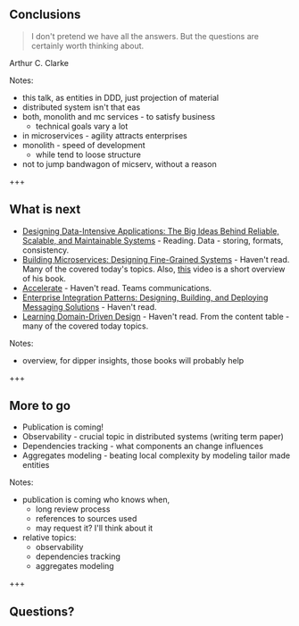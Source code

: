 ## Conclusions

>I don't pretend we have all the answers. But the questions are certainly worth thinking about.

Arthur C. Clarke

Notes:
- this talk, as entities in DDD, just projection of material
- distributed system isn't that eas 
- both, monolith and mc services - to satisfy business
  - technical goals vary a lot
- in microservices - agility attracts enterprises
- monolith - speed of development
  - while tend to loose structure
- not to jump bandwagon of micserv, without a reason

+++

## What is next

- [Designing Data-Intensive Applications: The Big Ideas Behind Reliable, Scalable, and Maintainable Systems](https://www.amazon.com/Designing-Data-Intensive-Applications-Reliable-Maintainable/dp/1449373321) - Reading. Data - storing, formats, consistency.
- [Building Microservices: Designing Fine-Grained Systems](https://www.amazon.com/Building-Microservices-Designing-Fine-Grained-Systems/dp/1491950358) - Haven't read. Many of the covered today's topics. Also, [this](https://www.youtube.com/watch?v=PFQnNFe27kU) video is a short overview of his book.
- [Accelerate](https://www.amazon.com/Accelerate-Software-Performing-Technology-Organizations/dp/1942788339) - Haven't read. Teams communications.
- [Enterprise Integration Patterns: Designing, Building, and Deploying Messaging Solutions](https://www.amazon.com/Enterprise-Integration-Patterns-Designing-Deploying/dp/0321200683/r) - Haven't read.
- [Learning Domain-Driven Design](https://www.oreilly.com/library/view/learning-domain-driven-design/9781098100124/) - Haven't read. From the content table - many of the covered today topics.

Notes:
- overview, for dipper insights, those books will probably help

+++

## More to go

- Publication is coming!
- Observability - crucial topic in distributed systems (writing term paper)
- Dependencies tracking - what components an change influences
- Aggregates modeling - beating local complexity by modeling tailor made entities

Notes:
- publication is coming who knows when, 
  - long review process
  - references to sources used
  - may request it? I'll think about it
- relative topics:
  - observability
  - dependencies tracking
  - aggregates modeling

+++

## Questions?

